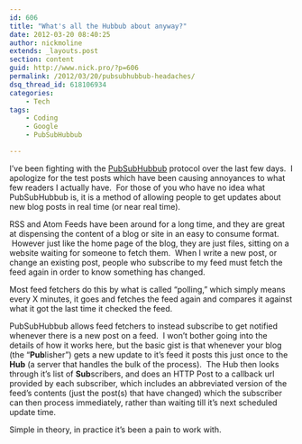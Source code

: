 ```yaml
---
id: 606
title: "What's all the Hubbub about anyway?"
date: 2012-03-20 08:40:25
author: nickmoline
extends: _layouts.post
section: content
guid: http://www.nick.pro/?p=606
permalink: /2012/03/20/pubsubhubbub-headaches/
dsq_thread_id: 618106934
categories:
    - Tech
tags:
    - Coding
    - Google
    - PubSubHubbub

---
```

I&#8217;ve been fighting with the [PubSubHubbub](http://code.google.com/p/pubsubhubbub/) protocol over the last few days.  I apologize for the test posts which have been causing annoyances to what few readers I actually have.  For those of you who have no idea what PubSubHubbub is, it is a method of allowing people to get updates about new blog posts in real time (or near real time).

<!--more-->

<amp-img src="{{ $page->baseUrl }}/wp-content/uploads/sites/4/2012/03/pubsubhubbub.webp" width="450" height="211" layout="intrinsic" alt="PubSubHubbub Logo" title="PubSubHubbub" lightbox>
    <amp-img fallback src="{{ $page->baseUrl }}/wp-content/uploads/sites/4/2012/03/pubsubhubbub.png" width="450" height="211" layout="intrinsic" alt="PubSubHubbub Logo" title="PubSubHubbub" lightbox></amp-img>
</amp-img>

RSS and Atom Feeds have been around for a long time, and they are great at dispensing the content of a blog or site in an easy to consume format.  However just like the home page of the blog, they are just files, sitting on a website waiting for someone to fetch them.  When I write a new post, or change an existing post, people who subscribe to my feed must fetch the feed again in order to know something has changed.

Most feed fetchers do this by what is called &#8220;polling,&#8221; which simply means every X minutes, it goes and fetches the feed again and compares it against what it got the last time it checked the feed.

PubSubHubbub allows feed fetchers to instead subscribe to get notified whenever there is a new post on a feed.  I won&#8217;t bother going into the details of how it works here, but the basic gist is that whenever your blog (the &#8220;**Pub**lisher&#8221;) gets a new update to it&#8217;s feed it posts this just once to the **Hub** (a server that handles the bulk of the process).  The Hub then looks through it&#8217;s list of **Sub**scribers, and does an HTTP Post to a callback url provided by each subscriber, which includes an abbreviated version of the feed&#8217;s contents (just the post(s) that have changed) which the subscriber can then process immediately, rather than waiting till it&#8217;s next scheduled update time.

Simple in theory, in practice it&#8217;s been a pain to work with.
